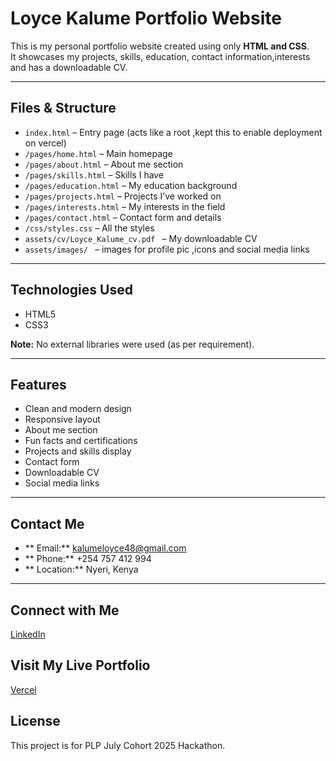 # Loyce Kalume Portfolio Website

This is my personal portfolio website created using only **HTML and CSS**.  
It showcases my projects, skills, education, contact information,interests and has a downloadable CV.

---

##  Files & Structure

- `index.html` – Entry page (acts like a root ,kept this to enable deployment on vercel)
- `/pages/home.html` – Main homepage
- `/pages/about.html` – About me section
- `/pages/skills.html` – Skills I have
- `/pages/education.html` – My education background
- `/pages/projects.html` – Projects I’ve worked on
- `/pages/interests.html` – My interests in the field 
- `/pages/contact.html` – Contact form and details
- `/css/styles.css` – All the styles
- `assets/cv/Loyce_Kalume_cv.pdf ` – My downloadable CV
- `assets/images/ ` – images for profile pic ,icons and social media links
---

##  Technologies Used

- HTML5
- CSS3

**Note:** No external libraries were used (as per requirement).

---

##  Features

- Clean and modern design
- Responsive layout
- About me section
- Fun facts and certifications
- Projects and skills display
- Contact form
- Downloadable CV
- Social media links

---

##  Contact Me

- ** Email:** kalumeloyce48@gmail.com  
- ** Phone:** +254 757 412 994  
- ** Location:** Nyeri, Kenya  

---

## Connect with Me
[LinkedIn](https://www.linkedin.com/in/loyce-kalume-a7ba1b2a1)

## Visit My Live Portfolio
[Vercel](https://portfolio-orcin-two-31.vercel.app/pages/home.html)

##  License
This project is for PLP July Cohort 2025 Hackathon.



